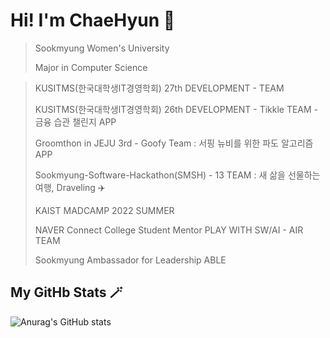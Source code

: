 # Hi! I'm ChaeHyun 🎈

> Sookmyung Women's University
>
> Major in Computer Science

> KUSITMS(한국대학생IT경영학회) 27th DEVELOPMENT - TEAM
> 
> KUSITMS(한국대학생IT경영학회) 26th DEVELOPMENT - Tikkle TEAM - 금융 습관 챌린지 APP 
>
> Groomthon in JEJU 3rd - Goofy Team : 서핑 뉴비를 위한 파도 알고리즘 APP
>
> Sookmyung-Software-Hackathon(SMSH) - 13 TEAM : 새 삶을 선물하는 여행, Draveling ✈️
> 
>  KAIST MADCAMP 2022 SUMMER
> 
> NAVER Connect College Student Mentor PLAY WITH SW/AI - AIR TEAM
> 
> Sookmyung Ambassador for Leadership ABLE 


<!--
**chaehyuns/chaehyuns** is a ✨ _special_ ✨ repository because its `README.md` (this file) appears on your GitHub profile.

Here are some ideas to get you started:

- 🔭 I’m currently working on ...
- 🌱 I’m currently learning ...
- 👯 I’m looking to collaborate on ...
- 🤔 I’m looking for help with ...
- 💬 Ask me about ...
- 📫 How to reach me: ...
- 😄 Pronouns: ...
- ⚡ Fun fact: ...
-->
<!-- 
[![Top Langs](https://github-readme-stats.vercel.app/api/top-langs/?username=chaehyuns&layout=compact)](https://github.com/chaehyuns/github-readme-stats)
 -->
 
 ## My GitHb Stats 🪄
![Anurag's GitHub stats](https://github-readme-stats.vercel.app/api?username=chaehyuns&show_icons=true&theme=dracula)

